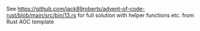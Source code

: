 See https://github.com/jack89roberts/advent-of-code-rust/blob/main/src/bin/13.rs for full solution with helper functions etc. from Rust AOC template
